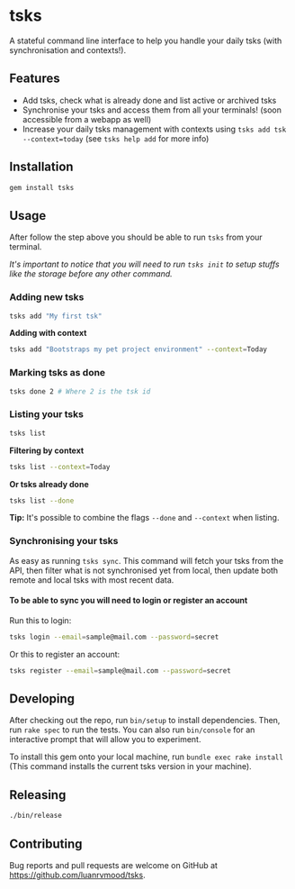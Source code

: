 # tsks

A stateful command line interface to help you handle your daily tsks (with
synchronisation and contexts!).

## Features

- Add tsks, check what is already done and list active or archived tsks
- Synchronise your tsks and access them from all your terminals!
  (soon accessible from a webapp as well)
- Increase your daily tsks management with contexts using
  `tsks add tsk --context=today` (see `tsks help add` for more info)

## Installation

```ruby
gem install tsks
```

## Usage

After follow the step above you should be able to run `tsks` from your terminal.

_It's important to notice that you will need to run `tsks init` to setup stuffs
like the storage before any other command._

### Adding new tsks

```sh
tsks add "My first tsk"
```

**Adding with context**

```sh
tsks add "Bootstraps my pet project environment" --context=Today
```

### Marking tsks as done

```sh
tsks done 2 # Where 2 is the tsk id
```

### Listing your tsks

```sh
tsks list
```

**Filtering by context**

```sh
tsks list --context=Today
```

**Or tsks already done**

```sh
tsks list --done
```

**Tip:** It's possible to combine the flags `--done` and `--context` when
listing.

### Synchronising your tsks

As easy as running `tsks sync`. This command will fetch your tsks from the API,
then filter what is not synchronised yet from local, then update both
remote and local tsks with most recent data.

#### To be able to sync you will need to login or register an account

Run this to login:

```sh
tsks login --email=sample@mail.com --password=secret
```

Or this to register an account:

```sh
tsks register --email=sample@mail.com --password=secret
```

## Developing

After checking out the repo, run `bin/setup` to install dependencies. Then, run
`rake spec` to run the tests. You can also run `bin/console` for an interactive
prompt that will allow you to experiment.

To install this gem onto your local machine, run `bundle exec rake install`
(This command installs the current tsks version in your machine).

## Releasing

```sh
./bin/release
```

## Contributing

Bug reports and pull requests are welcome on GitHub at https://github.com/luanrvmood/tsks.
